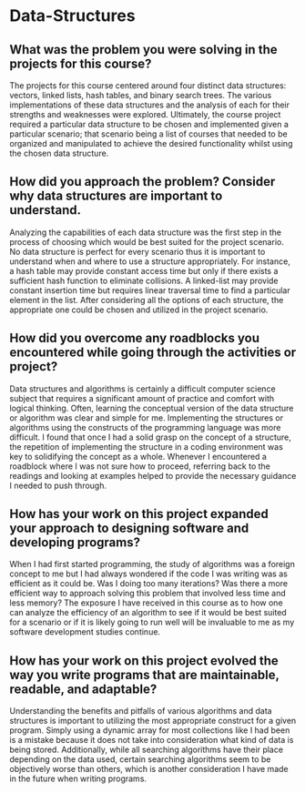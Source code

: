 # Data-Structures

## What was the problem you were solving in the projects for this course?
The projects for this course centered around four distinct data structures: vectors, linked lists, hash tables, and binary search trees. The various implementations of these data structures and the analysis of each for their strengths and weaknesses were explored. Ultimately, the course project required a particular data structure to be chosen and implemented given a particular scenario; that scenario being a list of courses that needed to be organized and manipulated to achieve the desired functionality whilst using the chosen data structure.

## How did you approach the problem? Consider why data structures are important to understand.

Analyzing the capabilities of each data structure was the first step in the process of choosing which would be best suited for the project scenario. No data structure is perfect for every scenario thus it is important to understand when and where to use a structure appropriately. For instance, a hash table may provide constant access time but only if there exists a sufficient hash function to eliminate collisions. A linked-list may provide constant insertion time but requires linear traversal time to find a particular element in the list. After considering all the options of each structure, the appropriate one could be chosen and utilized in the project scenario.

## How did you overcome any roadblocks you encountered while going through the activities or project?

Data structures and algorithms is certainly a difficult computer science subject that requires a significant amount of practice and comfort with logical thinking. Often, learning the conceptual version of the data structure or algorithm was clear and simple for me. Implementing the structures or algorithms using the constructs of the programming language was more difficult. I found that once I had a solid grasp on the concept of a structure, the repetition of implementing the structure in a coding environment was key to solidifying the concept as a whole. Whenever I encountered a roadblock where I was not sure how to proceed, referring back to the readings and looking at examples helped to provide the necessary guidance I needed to push through.

## How has your work on this project expanded your approach to designing software and developing programs?

When I had first started programming, the study of algorithms was a foreign concept to me but I had always wondered if the code I was writing was as efficient as it could be. Was I doing too many iterations? Was there a more efficient way to approach solving this problem that involved less time and less memory? The exposure I have received in this course as to how one can analyze the efficiency of an algorithm to see if it would be best suited for a scenario or if it is likely going to run well will be invaluable to me as my software development studies continue.

## How has your work on this project evolved the way you write programs that are maintainable, readable, and adaptable?

Understanding the benefits and pitfalls of various algorithms and data structures is important to utilizing the most appropriate construct for a given program. Simply using a dynamic array for most collections like I had been is a mistake because it does not take into consideration what kind of data is being stored. Additionally, while all searching algorithms have their place depending on the data used, certain searching algorithms seem to be objectively worse than others, which is another consideration I have made in the future when writing programs.
